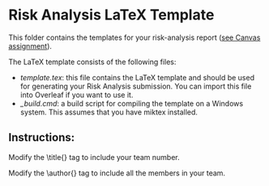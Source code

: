 # Risk Analysis LaTeX Template

This folder contains the templates for your risk-analysis report ([see Canvas assignment](https://canvas.auckland.ac.nz/courses/106044/assignments/376409)).

The LaTeX template consists of the following files:
* *template.tex*: this file contains the LaTeX template and should be used for generating your Risk Analysis submission. You can import this file into Overleaf if you want to use it.
* *_build.cmd*: a build script for compiling the template on a Windows system. This assumes that you have miktex installed.

## Instructions:

Modify the \title{} tag to include your team number.

Modify the \author{} tag to include all the members in your team.